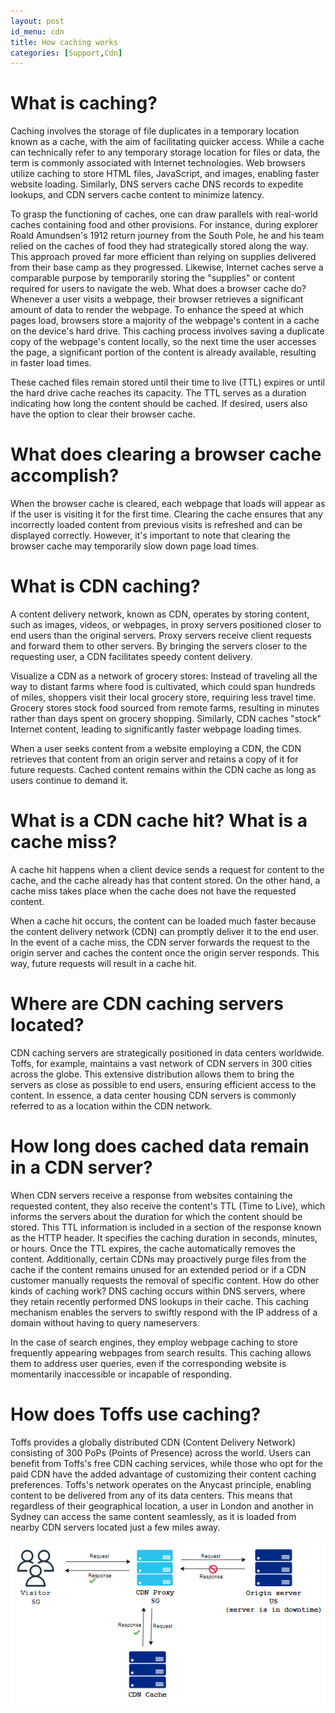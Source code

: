 ```yaml
---
layout: post
id_menu: cdn
title: How caching works
categories: [Support,Cdn]
---
```

# What is caching?
Caching involves the storage of file duplicates in a temporary location known as a cache, with the aim of facilitating quicker access. While a cache can technically refer to any temporary storage location for files or data, the term is commonly associated with Internet technologies. Web browsers utilize caching to store HTML files, JavaScript, and images, enabling faster website loading. Similarly, DNS servers cache DNS records to expedite lookups, and CDN servers cache content to minimize latency.

To grasp the functioning of caches, one can draw parallels with real-world caches containing food and other provisions. For instance, during explorer Roald Amundsen's 1912 return journey from the South Pole, he and his team relied on the caches of food they had strategically stored along the way. This approach proved far more efficient than relying on supplies delivered from their base camp as they progressed. Likewise, Internet caches serve a comparable purpose by temporarily storing the "supplies" or content required for users to navigate the web.
What does a browser cache do?
Whenever a user visits a webpage, their browser retrieves a significant amount of data to render the webpage. To enhance the speed at which pages load, browsers store a majority of the webpage's content in a cache on the device's hard drive. This caching process involves saving a duplicate copy of the webpage's content locally, so the next time the user accesses the page, a significant portion of the content is already available, resulting in faster load times.

These cached files remain stored until their time to live (TTL) expires or until the hard drive cache reaches its capacity. The TTL serves as a duration indicating how long the content should be cached. If desired, users also have the option to clear their browser cache.
# What does clearing a browser cache accomplish?
When the browser cache is cleared, each webpage that loads will appear as if the user is visiting it for the first time. Clearing the cache ensures that any incorrectly loaded content from previous visits is refreshed and can be displayed correctly. However, it's important to note that clearing the browser cache may temporarily slow down page load times.
# What is CDN caching?
A content delivery network, known as CDN, operates by storing content, such as images, videos, or webpages, in proxy servers positioned closer to end users than the original servers. Proxy servers receive client requests and forward them to other servers. By bringing the servers closer to the requesting user, a CDN facilitates speedy content delivery.



Visualize a CDN as a network of grocery stores: Instead of traveling all the way to distant farms where food is cultivated, which could span hundreds of miles, shoppers visit their local grocery store, requiring less travel time. Grocery stores stock food sourced from remote farms, resulting in minutes rather than days spent on grocery shopping. Similarly, CDN caches "stock" Internet content, leading to significantly faster webpage loading times.

When a user seeks content from a website employing a CDN, the CDN retrieves that content from an origin server and retains a copy of it for future requests. Cached content remains within the CDN cache as long as users continue to demand it.

# What is a CDN cache hit? What is a cache miss?
A cache hit happens when a client device sends a request for content to the cache, and the cache already has that content stored. On the other hand, a cache miss takes place when the cache does not have the requested content.

When a cache hit occurs, the content can be loaded much faster because the content delivery network (CDN) can promptly deliver it to the end user. In the event of a cache miss, the CDN server forwards the request to the origin server and caches the content once the origin server responds. This way, future requests will result in a cache hit.


# Where are CDN caching servers located?
CDN caching servers are strategically positioned in data centers worldwide. Toffs, for example, maintains a vast network of CDN servers in 300 cities across the globe. This extensive distribution allows them to bring the servers as close as possible to end users, ensuring efficient access to the content. In essence, a data center housing CDN servers is commonly referred to as a location within the CDN network.

# How long does cached data remain in a CDN server?
When CDN servers receive a response from websites containing the requested content, they also receive the content's TTL (Time to Live), which informs the servers about the duration for which the content should be stored. This TTL information is included in a section of the response known as the HTTP header. It specifies the caching duration in seconds, minutes, or hours. Once the TTL expires, the cache automatically removes the content. Additionally, certain CDNs may proactively purge files from the cache if the content remains unused for an extended period or if a CDN customer manually requests the removal of specific content.
How do other kinds of caching work?
DNS caching occurs within DNS servers, where they retain recently performed DNS lookups in their cache. This caching mechanism enables the servers to swiftly respond with the IP address of a domain without having to query nameservers.

In the case of search engines, they employ webpage caching to store frequently appearing webpages from search results. This caching allows them to address user queries, even if the corresponding website is momentarily inaccessible or incapable of responding.

# How does Toffs use caching?
Toffs provides a globally distributed CDN (Content Delivery Network) consisting of 300 PoPs (Points of Presence) across the world. Users can benefit from Toffs's free CDN caching services, while those who opt for the paid CDN have the added advantage of customizing their content caching preferences. Toffs's network operates on the Anycast principle, enabling content to be delivered from any of its data centers. This means that regardless of their geographical location, a user in London and another in Sydney can access the same content seamlessly, as it is loaded from nearby CDN servers located just a few miles away.

![CDN Cache](/public/assets/images/cdn/cdn_cache_1.png)